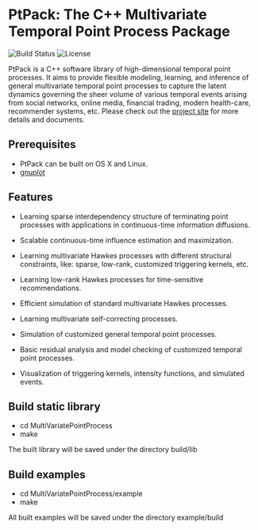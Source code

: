 # PtPack: The C++ Multivariate Temporal Point Process Package
![Build Status](https://img.shields.io/teamcity/codebetter/bt428.svg)
![License](https://img.shields.io/badge/license-BSD-blue.svg)

PtPack is a C++ software library of high-dimensional temporal point processes. It aims to provide flexible modeling, learning, and inference of general multivariate temporal point processes to capture the latent dynamics governing the sheer volume of various temporal events arising from social networks, online media, financial trading, modern health-care, recommender systems, etc. Please check out the [project site](http://www.cc.gatech.edu/grads/n/ndu8/ptpack/html/index.html) for more details and documents.

## Prerequisites

- PtPack can be built on OS X and Linux.
- [gnuplot](http://www.gnuplot.info)

## Features

- Learning sparse interdependency structure of terminating point processes with applications in continuous-time information diffusions.

- Scalable continuous-time influence estimation and maximization.

- Learning multivariate Hawkes processes with different structural constraints, like: sparse, low-rank, customized triggering kernels, etc.

- Learning low-rank Hawkes processes for time-sensitive recommendations.

- Efficient simulation of standard multivariate Hawkes processes.

- Learning multivariate self-correcting processes.

- Simulation of customized general temporal point processes.

- Basic residual analysis and model checking of customized temporal point processes.

- Visualization of triggering kernels, intensity functions, and simulated events.

## Build static library

- cd MultiVariatePointProcess
- make

The built library will be saved under the directory build/lib

## Build examples

- cd MultiVariatePointProcess/example
- make

All built examples will be saved under the directory example/build




